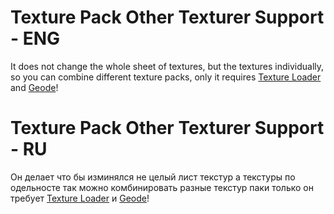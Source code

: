 # Texture Pack Other Texturer Support - ENG

It does not change the whole sheet of textures, but the textures individually, so you can combine different texture packs, only it requires [Texture Loader](https://github.com/geode-sdk/textureldr)
and [Geode](https://github.com/geode-sdk/geode)!

# Texture Pack Other Texturer Support - RU

Он делает что бы изминялся не целый лист текстур  а текстуры по одельносте так можно комбинировать разные текстур паки только он требует [Texture Loader](https://github.com/geode-sdk/textureldr)
и [Geode](https://github.com/geode-sdk/geode)!
